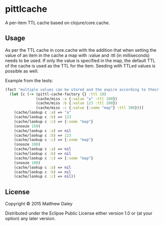 # pittlcache

A per-item TTL cache based on clojure/core.cache.

## Usage

As per the TTL cache in core.cache with the addition that when setting the value of an item in the cache a map with :value and :ttl (in milliseconds) needs to be used. If only the value is specified in the map, the default TTL of the cache is used as the TTL for the item. Seeding with TTLed values is possible as well. 

Example from the tests:

```clojure
(fact "multiple values can be stored and the expire according to their own ttls"
  (let [c (-> (pittl-cache-factory {} :ttl 10)
              (cache/miss :a {:value "a" :ttl 100})
              (cache/miss :b {:value 123 :ttl 200})
              (cache/miss :c {:value {:some "map"} :ttl 300}))]
    (cache/lookup c :a) => "a"
    (cache/lookup c :b) => 123
    (cache/lookup c :c) => {:some "map"}
    (snooze 150)
    (cache/lookup c :a) => nil
    (cache/lookup c :b) => 123
    (cache/lookup c :c) => {:some "map"}
    (snooze 100)
    (cache/lookup c :a) => nil
    (cache/lookup c :b) => nil
    (cache/lookup c :c) => {:some "map"}
    (snooze 100)
    (cache/lookup c :a) => nil
    (cache/lookup c :b) => nil
    (cache/lookup c :c) => nil))
  ```
  
  ## License
  
Copyright © 2015 Matthew Daley

Distributed under the Eclipse Public License either version 1.0 or (at
your option) any later version.
